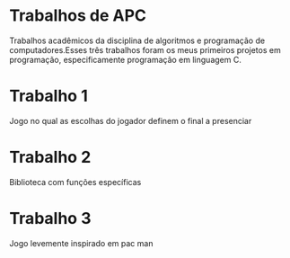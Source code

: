 # Trabalhos de APC
 Trabalhos acadêmicos da disciplina de algoritmos e programação de computadores.Esses três trabalhos foram os 
meus primeiros projetos em programação, especificamente programação em linguagem C.
# Trabalho 1
 Jogo no qual as escolhas do jogador definem o final a presenciar
# Trabalho 2
 Biblioteca com funções específicas
# Trabalho 3
 Jogo levemente inspirado em pac man
 



